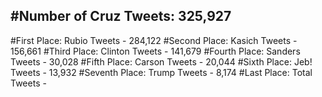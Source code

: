 #Number of Cruz Tweets: 325,927
---
#First Place: Rubio Tweets - 284,122
#Second Place: Kasich Tweets - 156,661
#Third Place: Clinton Tweets - 141,679
#Fourth Place: Sanders Tweets - 30,028
#Fifth Place: Carson Tweets - 20,044
#Sixth Place: Jeb! Tweets - 13,932
#Seventh Place: Trump Tweets - 8,174
#Last Place: Total Tweets -  
